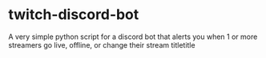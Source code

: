 # twitch-discord-bot
A very simple python script for a discord bot that alerts you when 1 or more streamers go live, offline, or change their stream titletitle
